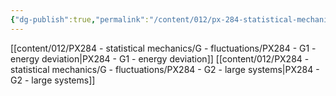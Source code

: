 ```yaml
---
{"dg-publish":true,"permalink":"/content/012/px-284-statistical-mechanics/g-fluctuations/g-fluctuations/","noteIcon":"1","created":"2024-12-05T15:43:04.200+00:00","updated":"2025-01-09T15:10:06.938+00:00"}
---
```


[[content/012/PX284 - statistical mechanics/G - fluctuations/PX284 - G1 - energy deviation\|PX284 - G1 - energy deviation]]
[[content/012/PX284 - statistical mechanics/G - fluctuations/PX284 - G2 - large systems\|PX284 - G2 - large systems]]